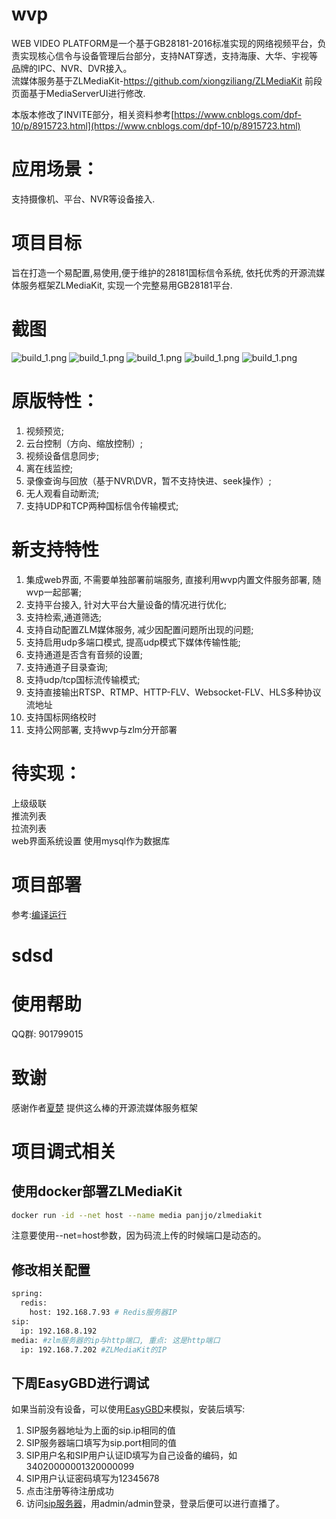 # wvp
WEB VIDEO PLATFORM是一个基于GB28181-2016标准实现的网络视频平台，负责实现核心信令与设备管理后台部分，支持NAT穿透，支持海康、大华、宇视等品牌的IPC、NVR、DVR接入。   
流媒体服务基于ZLMediaKit-https://github.com/xiongziliang/ZLMediaKit
前段页面基于MediaServerUI进行修改.

本版本修改了INVITE部分，相关资料参考[https://www.cnblogs.com/dpf-10/p/8915723.html](https://www.cnblogs.com/dpf-10/p/8915723.html)

# 应用场景：
支持摄像机、平台、NVR等设备接入.
# 项目目标
旨在打造一个易配置,易使用,便于维护的28181国标信令系统, 依托优秀的开源流媒体服务框架ZLMediaKit, 实现一个完整易用GB28181平台. 

# 截图
![build_1.png](https://github.com/648540858/wiki/blob/master/images/Screenshot_1.png)
![build_1.png](https://github.com/648540858/wiki/blob/master/images/Screenshot_2.png)
![build_1.png](https://github.com/648540858/wiki/blob/master/images/Screenshot_20201012_151459.png)
![build_1.png](https://github.com/648540858/wiki/blob/master/images/Screenshot_20201012_152643.png)
![build_1.png](https://github.com/648540858/wiki/blob/master/images/Screenshot_20201012_151606.png)

# 原版特性：
1. 视频预览;  
2. 云台控制（方向、缩放控制）;  
3. 视频设备信息同步;   
4. 离在线监控;  
5. 录像查询与回放（基于NVR\DVR，暂不支持快进、seek操作）;  
6. 无人观看自动断流;    
7. 支持UDP和TCP两种国标信令传输模式;  

# 新支持特性  
1. 集成web界面, 不需要单独部署前端服务, 直接利用wvp内置文件服务部署, 随wvp一起部署;   
2. 支持平台接入, 针对大平台大量设备的情况进行优化;  
3. 支持检索,通道筛选;  
4. 支持自动配置ZLM媒体服务, 减少因配置问题所出现的问题;  
5. 支持启用udp多端口模式, 提高udp模式下媒体传输性能;  
6. 支持通道是否含有音频的设置;  
7. 支持通道子目录查询;  
8. 支持udp/tcp国标流传输模式;  
9. 支持直接输出RTSP、RTMP、HTTP-FLV、Websocket-FLV、HLS多种协议流地址  
10. 支持国标网络校时  
11. 支持公网部署, 支持wvp与zlm分开部署   

# 待实现： 
上级级联  
推流列表  
拉流列表  
web界面系统设置
使用mysql作为数据库  

# 项目部署
参考:[编译运行](https://github.com/648540858/wvp-GB28181/wiki/%E7%BC%96%E8%AF%91%E8%BF%90%E8%A1%8C)

# sdsd
# 使用帮助
QQ群: 901799015

# 致谢
感谢作者[夏楚](https://github.com/xiongziliang) 提供这么棒的开源流媒体服务框架  


# 项目调式相关

## 使用docker部署ZLMediaKit
```bash
docker run -id --net host --name media panjjo/zlmediakit
```
注意要使用--net=host参数，因为码流上传的时候端口是动态的。

## 修改相关配置

```bash
spring:
  redis:
    host: 192.168.7.93 # Redis服务器IP
sip:
  ip: 192.168.8.192
media: #zlm服务器的ip与http端口, 重点: 这是http端口
  ip: 192.168.7.202 #ZLMediaKit的IP
```
## 下周EasyGBD进行调试
如果当前没有设备，可以使用[EasyGBD](http://app.tsingsee.com/easygbd)来模拟，安装后填写:
1. SIP服务器地址为上面的sip.ip相同的值
2. SIP服务器端口填写为sip.port相同的值
3. SIP用户名和SIP用户认证ID填写为自己设备的编码，如34020000001320000099
4. SIP用户认证密码填写为12345678
5. 点击注册等待注册成功
6. 访问[sip服务器](http://localhost:18080)，用admin/admin登录，登录后便可以进行直播了。
